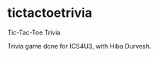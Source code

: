 tictactoetrivia
===============

Tic-Tac-Toe Trivia

Trivia game done for ICS4U3, with Hiba Durvesh.
